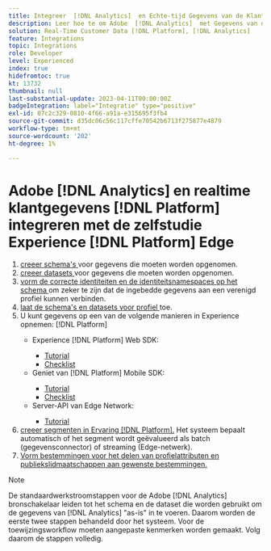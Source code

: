 ```yaml
---
title: Integreer  [!DNL Analytics]  en Echte-tijd Gegevens van de Klant  [!DNL Platform]  met de ervaring  [!DNL Platform]  zelfstudie van Edge
description: Leer hoe te om Adobe  [!DNL Analytics]  met Gegevens van de Klant in real time  [!DNL Platform]  te integreren gebruikend AEP Web SDK, AEP Mobiele SDK, of de Server API van de Edge Network.
solution: Real-Time Customer Data [!DNL Platform], [!DNL Analytics]
feature: Integrations
topic: Integrations
role: Developer
level: Experienced
index: true
hidefromtoc: true
kt: 13732
thumbnail: null
last-substantial-update: 2023-04-11T00:00:00Z
badgeIntegration: label="Integratie" type="positive"
exl-id: 07c2c329-0810-4f66-a91a-e315695f3fb4
source-git-commit: d35dc06c56c117cffe70542b6713f275877e4879
workflow-type: tm+mt
source-wordcount: '202'
ht-degree: 1%

---
```


# Adobe [!DNL Analytics] en realtime klantgegevens [!DNL Platform] integreren met de zelfstudie Experience [!DNL Platform] Edge

<ol>
    <li><a href="https://experienceleague.adobe.com/nl?lang=en#dashboard/learning" _target="_blank" rel="noopener noreferrer"> creeer schema's </a> voor gegevens die moeten worden opgenomen.</li>
    <li><a href="https://experienceleague.adobe.com/docs/platform-learn/tutorials/data-ingestion/create-datasets-and-ingest-data.html?lang=nl-NL" _target="_blank" rel="noopener noreferrer"> creeer datasets </a> voor gegevens die moeten worden opgenomen.</a></li>
    <li><a href="https://experienceleague.adobe.com/docs/platform-learn/tutorials/identities/label-ingest-and-verify-identity-data.html?lang=nl-NL" _target="_blank" rel="noopener noreferrer"> vorm de correcte identiteiten en de identiteitsnamespaces op het schema </a> om zeker te zijn dat de ingebedde gegevens aan een verenigd profiel kunnen verbinden.</li>
    <li><a href="https://experienceleague.adobe.com/docs/platform-learn/tutorials/profiles/bring-data-into-the-real-time-customer-profile.html?lang=nl-NL" _target="_blank" rel="noopener noreferrer"> laat de schema's en datasets voor profiel </a> toe.</li>
    <li>U kunt gegevens op een van de volgende manieren in Experience opnemen: [!DNL Platform]</li>
        <ul>
           <li>Experience [!DNL Platform] Web SDK:</li>
                <ul>
                    <li><a href="https://experienceleague.adobe.com/docs/platform-learn/implement-web-sdk/overview.html?lang=nl-NL" _target="_blank" rel="noopener noreferrer">Tutorial</a></li>
                    <li><a href="https://experienceleague.adobe.com/docs/analytics/implementation/aep-edge/web-sdk/overview.html?lang=nl-NL" _target="_blank" rel="noopener noreferrer">Checklist</a></li>
                </ul>
            <li>Geniet van [!DNL Platform] Mobile SDK:</li>
                <ul>
                    <li><a href="https://experienceleague.adobe.com/docs/platform-learn/data-collection/mobile-sdk/create-mobile-properties.html?lang=nl-NL" _target="_blank" rel="noopener noreferrer">Tutorial</a></li>
                    <li><a href="https://experienceleague.adobe.com/docs/analytics/implementation/aep-edge/mobile-sdk/overview.html?lang=nl-NL" _target="_blank" rel="noopener noreferrer">Checklist</a></li>
                </ul></li>
            <li>Server-API van Edge Network:</li>
                <ul>
                    <li><a href="https://experienceleague.adobe.com/docs/experience-platform/edge-network-server-api/interacting-other-adobe-solutions/interacting-adobe-analytics.html" _target="_blank" rel="noopener noreferrer">Tutorial</a></li>
                </ul>
       </ul>
    <li><a href="https://experienceleague.adobe.com/docs/platform-learn/tutorials/segments/create-segments.html?lang=nl-NL" _target="_blank" rel="noopener noreferrer"> creeer segmenten in Ervaring [!DNL Platform].</a> Het systeem bepaalt automatisch of het segment wordt geëvalueerd als batch (gegevensconnector) of streaming (Edge-netwerk).</li>
    <li><a href="https://experienceleague.adobe.com/docs/platform-learn/tutorials/destinations/create-destinations-and-activate-data.html?lang=nl-NL" _target="_blank" rel="noopener noreferrer">Vorm bestemmingen voor het delen van profielattributen en publiekslidmaatschappen aan gewenste bestemmingen.</a></li>
</ol>

>[!NOTE]
>
>De standaardwerkstroomstappen voor de Adobe [!DNL Analytics] bronschakelaar leiden tot het schema en de dataset die worden gebruikt om de gegevens van [!DNL Analytics] &quot;as-is&quot; in te voeren. Daarom worden de eerste twee stappen behandeld door het systeem. Voor de toewijzingsworkflow moeten aangepaste kenmerken worden gemaakt. Volg daarom de stappen volledig.
